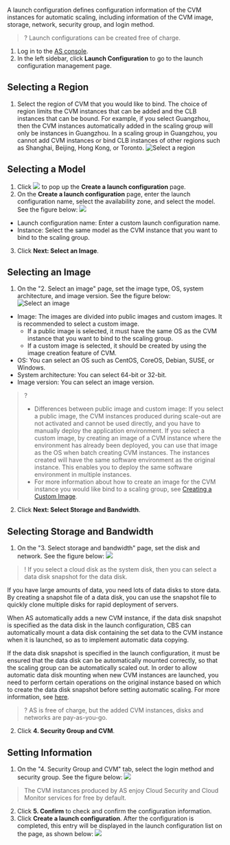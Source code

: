 A launch configuration defines configuration information of the CVM instances for automatic scaling, including information of the CVM image, storage, network, security group, and login method.
>? Launch configurations can be created free of charge.

1. Log in to the [AS console](https://console.cloud.tencent.com/autoscaling/config).
2. In the left sidebar, click **Launch Configuration** to go to the launch configuration management page.

## Selecting a Region

1. Select the region of CVM that you would like to bind.
The choice of region limits the CVM instances that can be added and the CLB instances that can be bound. For example, if you select Guangzhou, then the CVM instances automatically added in the scaling group will only be instances in Guangzhou. In a scaling group in Guangzhou, you cannot add CVM instances or bind CLB instances of other regions such as Shanghai, Beijing, Hong Kong, or Toronto.
![Select a region](https://main.qcloudimg.com/raw/07a746c4f69b1a8641b74ce1ddc5cf4f.png)

## Selecting a Model

1. Click ![](//mccdn.qcloud.com/static/img/9d38f7bfbe02a922370765f3adfa58bf/image.png) to pop up the **Create a launch configuration** page.
2. On the **Create a launch configuration** page, enter the launch configuration name, select the availability zone, and select the model. See the figure below:
![](https://main.qcloudimg.com/raw/a38b03bb3c23c1393169598fcb195897.png)
 - Launch configuration name: Enter a custom launch configuration name.
 - Instance: Select the same model as the CVM instance that you want to bind to the scaling group.
3. Click **Next: Select an Image**.

## Selecting an Image

1. On the "2. Select an image" page, set the image type, OS, system architecture, and image version. See the figure below:
![Select an image](https://main.qcloudimg.com/raw/9459776ded2df48d711cf4b6a2bb77a4.png)
 - Image: The images are divided into public images and custom images. It is recommended to select a custom image.
    - If a public image is selected, it must have the same OS as the CVM instance that you want to bind to the scaling group.
    - If a custom image is selected, it should be created by using the image creation feature of CVM.
 - OS: You can select an OS such as CentOS, CoreOS, Debian, SUSE, or Windows.
 - System architecture: You can select 64-bit or 32-bit.
 - Image version: You can select an image version.
 
 >?  
 > - Differences between public image and custom image: If you select a public image, the CVM instances produced during scale-out are not activated and cannot be used directly, and you have to manually deploy the application environment. If you select a custom image, by creating an image of a CVM instance where the environment has already been deployed, you can use that image as the OS when batch creating CVM instances. The instances created will have the same software environment as the original instance. This enables you to deploy the same software environment in multiple instances.
 > - For more information about how to create an image for the CVM instance you would like bind to a scaling group, see [Creating a Custom Image](https://cloud.tencent.com/document/product/213/4942).
2. Click **Next: Select Storage and Bandwidth**.

## Selecting Storage and Bandwidth

1. On the "3. Select storage and bandwidth" page, set the disk and network. See the figure below:
![](https://main.qcloudimg.com/raw/c958b41819de424b6e4b7e414c92d71e.png)
>! If you select a cloud disk as the system disk, then you can select a data disk snapshot for the data disk.

 If you have large amounts of data, you need lots of data disks to store data. By creating a snapshot file of a data disk, you can use the snapshot file to quickly clone multiple disks for rapid deployment of servers.

 When AS automatically adds a new CVM instance, if the data disk snapshot is specified as the data disk in the launch configuration, CBS can automatically mount a data disk containing the set data to the CVM instance when it is launched, so as to implement automatic data copying.

 If the data disk snapshot is specified in the launch configuration, it must be ensured that the data disk can be automatically mounted correctly, so that the scaling group can be automatically scaled out. In order to allow automatic data disk mounting when new CVM instances are launched, you need to perform certain operations on the original instance based on which to create the data disk snapshot before setting automatic scaling. For more information, see [here](https://cloud.tencent.com/doc/product/362/5564).
>? AS is free of charge, but the added CVM instances, disks and networks are pay-as-you-go.
2. Click **4. Security Group and CVM**.

## Setting Information

1. On the "4. Security Group and CVM" tab, select the login method and security group. See the figure below:
![](https://main.qcloudimg.com/raw/e7e5cba6e2c52b768e959a5db4c73bae.png)
> The CVM instances produced by AS enjoy Cloud Security and Cloud Monitor services for free by default.
2. Click **5. Confirm** to check and confirm the configuration information.
3. Click **Create a launch configuration**. After the configuration is completed, this entry will be displayed in the launch configuration list on the page, as shown below:
![](https://mc.qcloudimg.com/static/img/67ba31fd6c1f12485bb8f96220aaf6af/image.png)
